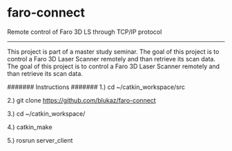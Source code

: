 # faro-connect
Remote control of Faro 3D LS through TCP/IP protocol
****************************************************
This project is part of a master study seminar.
The goal of this project is to control a Faro 3D Laser Scanner remotely and than 
retrieve its scan data. 
The goal of this project is to control a Faro 3D 
Laser Scanner remotely and than retrieve its scan data. 

####### Instructions #######
 1.) cd ~/catkin_workspace/src
 
 2.) git clone https://github.com/blukaz/faro-connect 
 
 3.) cd ~/catkin_workspace/
 
 4.) catkin_make
 
 5.) rosrun server_client
 
